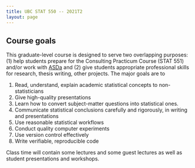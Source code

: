 ```yaml
---
title: UBC STAT 550 -- 2021T2
layout: page
---
```





## Course goals

This graduate-level course is designed to serve two overlapping purposes: 
(1) help students prepare for the Consulting Practicum Course (STAT 551) 
and/or work with [ASDa](https://asda.stat.ubc.ca) and (2) give students
appropriate professional skills for research, thesis writing, other projects.
The major goals are to 

1. Read, understand, explain academic statistical concepts to non-statisticians
1. Give high-quality presentations
1. Learn how to convert subject-matter questions into statistical ones.
1. Communicate statistical conclusions carefully and rigorously, in writing and presentations
1. Use reasonable statistical workflows
1. Conduct quality computer experiments
1. Use version control effectively
1. Write verifiable, reproducible code



Class time will contain some lectures and some guest lectures as well as student
presentations and workshops.
